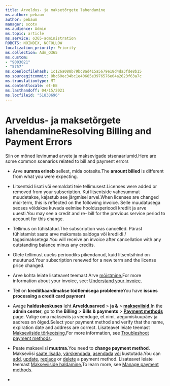```yaml
---
title: Arveldus- ja maksetõrgete lahendamine
ms.author: pebaum
author: pebaum
manager: scotv
ms.audience: Admin
ms.topic: article
ms.service: o365-administration
ROBOTS: NOINDEX, NOFOLLOW
localization_priority: Priority
ms.collection: Adm_O365
ms.custom:
- "9003021"
- "5757"
ms.openlocfilehash: 1c126a088b79bc8ad415a5679e18d4da3fde8b15
ms.sourcegitcommit: 8bc60ec34bc1e40685e3976576e04a2623f63a7c
ms.translationtype: MT
ms.contentlocale: et-EE
ms.lasthandoff: 04/15/2021
ms.locfileid: "51830696"
---
```

# <a name="resolving-billing-and-payment-errors"></a><span data-ttu-id="ecca4-102">Arveldus- ja maksetõrgete lahendamine</span><span class="sxs-lookup"><span data-stu-id="ecca4-102">Resolving Billing and Payment Errors</span></span>

<span data-ttu-id="ecca4-103">Siin on mõned levinumad arvete ja maksevigade stsenaariumid.</span><span class="sxs-lookup"><span data-stu-id="ecca4-103">Here are some common scenarios related to bill and payment errors</span></span>

- <span data-ttu-id="ecca4-104">Arve  **summa erineb** sellest, mida ootasite.</span><span class="sxs-lookup"><span data-stu-id="ecca4-104">The  **amount billed** is different from what you were expecting.</span></span>
- <span data-ttu-id="ecca4-105">Litsentsid lisati või eemaldati teie tellimusest.</span><span class="sxs-lookup"><span data-stu-id="ecca4-105">Licenses were added or removed from your subscription.</span></span> <span data-ttu-id="ecca4-106">Kui litsentside vahesummat muudetakse, kajastub see järgmisel arvel.</span><span class="sxs-lookup"><span data-stu-id="ecca4-106">When licenses are changed mid-term, this is reflected on the following invoice.</span></span> <span data-ttu-id="ecca4-107">Selle muudatusega seoses võidakse kuvada eelmise hooldusperioodi krediit ja arve uuesti.</span><span class="sxs-lookup"><span data-stu-id="ecca4-107">You may see a credit and re- bill for the previous service period to account for this change.</span></span>
- <span data-ttu-id="ecca4-108">Tellimus on tühistatud.</span><span class="sxs-lookup"><span data-stu-id="ecca4-108">The subscription was cancelled.</span></span> <span data-ttu-id="ecca4-109">Pärast tühistamist saate arve maksmata saldoga või krediidi / tagasimaksetega.</span><span class="sxs-lookup"><span data-stu-id="ecca4-109">You will receive an invoice after cancellation with any outstanding balance minus any credits.</span></span>
- <span data-ttu-id="ecca4-110">Olete tellimust uueks perioodiks pikendanud, kuid litsentsihind on muutunud.</span><span class="sxs-lookup"><span data-stu-id="ecca4-110">Your subscription renewed for a new term and the license price changed.</span></span>
- <span data-ttu-id="ecca4-111">Arve kohta leiate lisateavet teemast Arve  [mõistmine.](https://docs.microsoft.com/microsoft-365/commerce/billing-and-payments/understand-your-invoice2)</span><span class="sxs-lookup"><span data-stu-id="ecca4-111">For more information about your invoice, see:  [Understand your invoice.](https://docs.microsoft.com/microsoft-365/commerce/billing-and-payments/understand-your-invoice2)</span></span>
- <span data-ttu-id="ecca4-112">Teil on  **krediitkaardimakse töötlemisega probleeme**</span><span class="sxs-lookup"><span data-stu-id="ecca4-112">You have  **issues processing a credit card payment**</span></span>
- <span data-ttu-id="ecca4-113">Avage **halduskeskuses** leht **Arveldusarved**   >   **ja &**   >   **[makseviisid.](https://go.microsoft.com/fwlink/p/?linkid=2018806)**</span><span class="sxs-lookup"><span data-stu-id="ecca4-113">In the  **admin center**, go to the  **Billing**  >  **Bills & payments**  >  **[Payment methods](https://go.microsoft.com/fwlink/p/?linkid=2018806)** page.</span></span> <span data-ttu-id="ecca4-114">Valige oma makseviis ja veenduge, et nimi, aegumiskuupäev ja aadress on õiged.</span><span class="sxs-lookup"><span data-stu-id="ecca4-114">Select your payment method and verify that the name, expiration date and address are correct.</span></span> <span data-ttu-id="ecca4-115">Lisateavet leiate teemast [Makseviiside tõrkeotsing.](https://docs.microsoft.com/microsoft-365/commerce/billing-and-payments/manage-payment-methods#troubleshoot-payment-methods)</span><span class="sxs-lookup"><span data-stu-id="ecca4-115">For more information, see  [Troubleshoot payment methods](https://docs.microsoft.com/microsoft-365/commerce/billing-and-payments/manage-payment-methods#troubleshoot-payment-methods).</span></span>

- <span data-ttu-id="ecca4-116">Peate makseviisi **muutma.**</span><span class="sxs-lookup"><span data-stu-id="ecca4-116">You need to  **change payment method**.</span></span> <span data-ttu-id="ecca4-117">Makseviisi [saate lisada,](https://docs.microsoft.com/microsoft-365/commerce/billing-and-payments/manage-payment-methods?view=o365-worldwide#add-a-payment-method)  [värskendada,](https://docs.microsoft.com/microsoft-365/commerce/billing-and-payments/manage-payment-methods?view=o365-worldwide#update-payment-method-details)  [asendada](https://docs.microsoft.com/microsoft-365/commerce/billing-and-payments/manage-payment-methods?view=o365-worldwide#replace-a-payment-method)  [või](https://docs.microsoft.com/microsoft-365/commerce/billing-and-payments/manage-payment-methods?view=o365-worldwide#delete-a-payment-method)  kustutada.</span><span class="sxs-lookup"><span data-stu-id="ecca4-117">You can [add](https://docs.microsoft.com/microsoft-365/commerce/billing-and-payments/manage-payment-methods?view=o365-worldwide#add-a-payment-method),  [update](https://docs.microsoft.com/microsoft-365/commerce/billing-and-payments/manage-payment-methods?view=o365-worldwide#update-payment-method-details),  [replace](https://docs.microsoft.com/microsoft-365/commerce/billing-and-payments/manage-payment-methods?view=o365-worldwide#replace-a-payment-method)  or  [delete](https://docs.microsoft.com/microsoft-365/commerce/billing-and-payments/manage-payment-methods?view=o365-worldwide#delete-a-payment-method)  a payment method.</span></span> <span data-ttu-id="ecca4-118">Lisateavet leiate teemast [Makseviiside haldamine.](https://docs.microsoft.com/microsoft-365/commerce/billing-and-payments/manage-payment-methods?view=o365-worldwide)</span><span class="sxs-lookup"><span data-stu-id="ecca4-118">To learn more, see  [Manage payment methods](https://docs.microsoft.com/microsoft-365/commerce/billing-and-payments/manage-payment-methods?view=o365-worldwide).</span></span>
- 